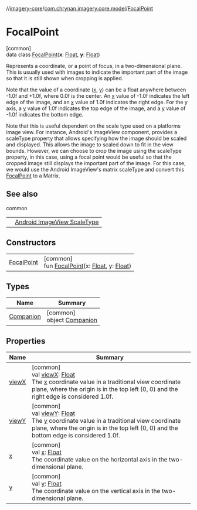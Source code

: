 //[imagery-core](../../../index.md)/[com.chrynan.imagery.core.model](../index.md)/[FocalPoint](index.md)

# FocalPoint

[common]\
data class [FocalPoint](index.md)(**x**: [Float](https://kotlinlang.org/api/latest/jvm/stdlib/kotlin/-float/index.html), **y**: [Float](https://kotlinlang.org/api/latest/jvm/stdlib/kotlin/-float/index.html))

Represents a coordinate, or a point of focus, in a two-dimensional plane. This is usually used with images to indicate the important part of the image so that it is still shown when cropping is applied.

Note that the value of a coordinate ([x](x.md), [y](y.md)) can be a float anywhere between -1.0f and +1.0f, where 0.0f is the center. An [x](x.md) value of -1.0f indicates the left edge of the image, and an [x](x.md) value of 1.0f indicates the right edge. For the y axis, a [y](y.md) value of 1.0f indicates the top edge of the image, and a [y](y.md) value of -1.0f indicates the bottom edge.

Note that this is useful dependent on the scale type used on a platforms image view. For instance, Android's ImageView component, provides a scaleType property that allows specifying how the image should be scaled and displayed. This allows the image to scaled down to fit in the view bounds. However, we can choose to crop the image using the scaleType property, in this case, using a focal point would be useful so that the cropped image still displays the important part of the image. For this case, we would use the Android ImageView's matrix scaleType and convert this [FocalPoint](index.md) to a Matrix.

## See also

common

| | |
|---|---|
|  | [Android ImageView ScaleType](https://developer.android.com/reference/android/widget/ImageView.ScaleType) |

## Constructors

| | |
|---|---|
| [FocalPoint](-focal-point.md) | [common]<br>fun [FocalPoint](-focal-point.md)(x: [Float](https://kotlinlang.org/api/latest/jvm/stdlib/kotlin/-float/index.html), y: [Float](https://kotlinlang.org/api/latest/jvm/stdlib/kotlin/-float/index.html)) |

## Types

| Name | Summary |
|---|---|
| [Companion](-companion/index.md) | [common]<br>object [Companion](-companion/index.md) |

## Properties

| Name | Summary |
|---|---|
| [viewX](view-x.md) | [common]<br>val [viewX](view-x.md): [Float](https://kotlinlang.org/api/latest/jvm/stdlib/kotlin/-float/index.html)<br>The [x](x.md) coordinate value in a traditional view coordinate plane, where the origin is in the top left (0, 0) and the right edge is considered 1.0f. |
| [viewY](view-y.md) | [common]<br>val [viewY](view-y.md): [Float](https://kotlinlang.org/api/latest/jvm/stdlib/kotlin/-float/index.html)<br>The [y](y.md) coordinate value in a traditional view coordinate plane, where the origin is in the top left (0, 0) and the bottom edge is considered 1.0f. |
| [x](x.md) | [common]<br>val [x](x.md): [Float](https://kotlinlang.org/api/latest/jvm/stdlib/kotlin/-float/index.html)<br>The coordinate value on the horizontal axis in the two-dimensional plane. |
| [y](y.md) | [common]<br>val [y](y.md): [Float](https://kotlinlang.org/api/latest/jvm/stdlib/kotlin/-float/index.html)<br>The coordinate value on the vertical axis in the two-dimensional plane. |
